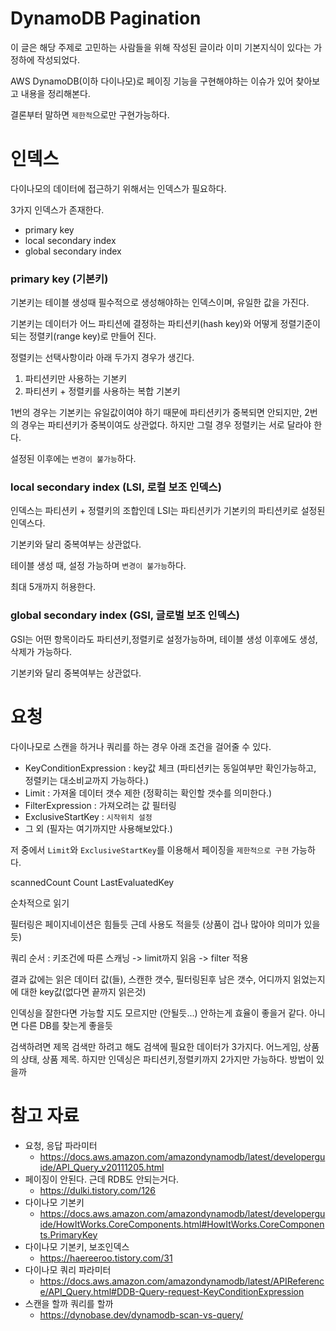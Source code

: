 # DynamoDB Pagination

이 글은 해당 주제로 고민하는 사람들을 위해 작성된 글이라 이미 기본지식이 있다는 가정하에 작성되었다.

AWS DynamoDB(이하 다이나모)로 페이징 기능을 구현해야하는 이슈가 있어 찾아보고 내용을 정리해본다.

결론부터 말하면 `제한적`으로만 구현가능하다.

# 인덱스
다이나모의 데이터에 접근하기 위해서는 인덱스가 필요하다.

3가지 인덱스가 존재한다.

- primary key
- local secondary index
- global secondary index

### primary key (기본키)
기본키는 테이블 생성때 필수적으로 생성해야하는 인덱스이며, 유일한 값을 가진다.

기본키는 데이터가 어느 파티션에 결정하는 파티션키(hash key)와 어떻게 정렬기준이 되는 정렬키(range key)로 만들어 진다.

정렬키는 선택사항이라 아래 두가지 경우가 생긴다.

1. 파티션키만 사용하는 기본키
2. 파티션키 + 정렬키를 사용하는 복합 기본키

1번의 경우는 기본키는 유일값이여야 하기 때문에 파티션키가 중복되면 안되지만,
2번의 경우는 파티션키가 중복이여도 상관없다. 하지만 그럴 경우 정렬키는 서로 달라야 한다.

설정된 이후에는 `변경이 불가능`하다.

### local secondary index (LSI, 로컬 보조 인덱스)
인덱스는 파티션키 + 정렬키의 조합인데 LSI는 파티션키가 기본키의 파티션키로 설정된 인덱스다.

기본키와 달리 중복여부는 상관없다.

테이블 생성 때, 설정 가능하며 `변경이 불가능`하다.

최대 5개까지 허용한다.

### global secondary index (GSI, 글로벌 보조 인덱스)
GSI는 어떤 항목이라도 파티션키,정렬키로 설정가능하며, 테이블 생성 이후에도 생성, 삭제가 가능하다.

기본키와 달리 중복여부는 상관없다.

# 요청
다이나모로 스캔을 하거나 쿼리를 하는 경우 아래 조건을 걸어줄 수 있다.

- KeyConditionExpression : key값 체크 (파티션키는 동일여부만 확인가능하고, 정렬키는 대소비교까지 가능하다.)
- Limit : 가져올 데이터 갯수 제한 (정확히는 확인할 갯수를 의미한다.)
- FilterExpression : 가져오려는 값 필터링
- ExclusiveStartKey : `시작위치 설정`
- 그 외 (필자는 여기까지만 사용해보았다.)

저 중에서 `Limit`와 `ExclusiveStartKey`를 이용해서 페이징을 `제한적으로 구현` 가능하다.



scannedCount
Count
LastEvaluatedKey


순차적으로 읽기

필터링은 페이지네이션은 힘들듯 근데 사용도 적을듯 (상품이 겁나 많아야 의미가 있을듯)

쿼리 순서 : 키조건에 따른 스캐닝 -> limit까지 읽음 -> filter 적용

결과 값에는 읽은 데이터 값(들), 스캔한 갯수, 필터링된후 남은 갯수, 어디까지 읽었는지에 대한 key값(없다면 끝까지 읽은것)

인덱싱을 잘한다면 가능할 지도 모르지만 (안될듯...) 안하는게 효율이 좋을거 같다. 아니면 다른 DB를 찾는게 좋을듯

검색하려면 제목 검색만 하려고 해도 검색에 필요한 데이터가 3가지다. 어느게임, 상품의 상태, 상품 제목.  하지만 인덱싱은 파티션키,정렬키까지 2가지만 가능하다. 방법이 있을까

# 참고 자료
- 요청, 응답 파라미터
    - https://docs.aws.amazon.com/amazondynamodb/latest/developerguide/API_Query_v20111205.html
- 페이징이 안된다. 근데 RDB도 안되는거다.
    - https://dulki.tistory.com/126
- 다이나모 기본키
    - https://docs.aws.amazon.com/amazondynamodb/latest/developerguide/HowItWorks.CoreComponents.html#HowItWorks.CoreComponents.PrimaryKey
- 다이나모 기본키, 보조인덱스
    - https://haereeroo.tistory.com/31
- 다이나모 쿼리 파라미터
    - https://docs.aws.amazon.com/amazondynamodb/latest/APIReference/API_Query.html#DDB-Query-request-KeyConditionExpression
- 스캔을 할까 쿼리를 할까
    - https://dynobase.dev/dynamodb-scan-vs-query/